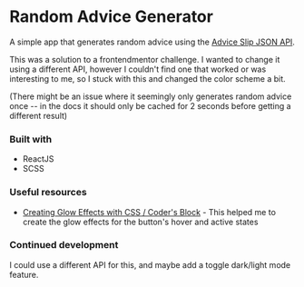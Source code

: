 # Random Advice Generator

A simple app that generates random advice using the [Advice Slip JSON API](https://api.adviceslip.com/).

This was a solution to a frontendmentor challenge. I wanted to change it using a different API, however I couldn't find one that worked or was interesting to me, so I stuck with this and changed the color scheme a bit.

(There might be an issue where it seemingly only generates random advice once -- in the docs it should only be cached for 2 seconds before getting a different result)

### Built with

- ReactJS
- SCSS

### Useful resources

- [Creating Glow Effects with CSS / Coder's Block](https://codersblock.com/blog/creating-glow-effects-with-css/) - This helped me to create the glow effects for the button's hover and active states

### Continued development

I could use a different API for this, and maybe add a toggle dark/light mode feature.
